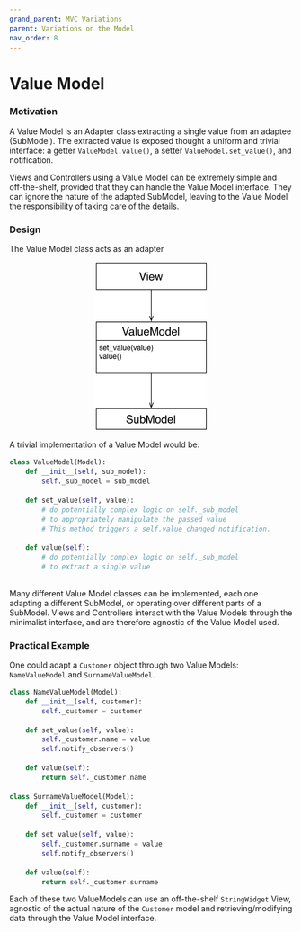 ```yaml
---
grand_parent: MVC Variations
parent: Variations on the Model
nav_order: 8
---
```

# Value Model

### Motivation

A Value Model is an Adapter class extracting a single value from an adaptee (SubModel).
The extracted value is exposed thought a uniform and trivial interface: a getter 
``ValueModel.value()``, a setter ``ValueModel.set_value()``, and notification. 

Views and Controllers using a Value Model can be extremely simple and
off-the-shelf, provided that they can handle the Value Model interface. 
They can ignore the nature of the adapted SubModel, leaving to the Value 
Model the responsibility of taking care of the details.

### Design

The Value Model class acts as an adapter

<p align="center">
    <img src="images/value_model/value_model.png" width=200 />
</p>

A trivial implementation of a Value Model would be:

```python
class ValueModel(Model):
    def __init__(self, sub_model):
        self._sub_model = sub_model
    
    def set_value(self, value):
        # do potentially complex logic on self._sub_model
        # to appropriately manipulate the passed value
        # This method triggers a self.value_changed notification.
        
    def value(self):
        # do potentially complex logic on self._sub_model
        # to extract a single value
    
```

Many different Value Model classes can be implemented, each one
adapting a different SubModel, or operating over different parts of a SubModel.
Views and Controllers interact with the Value Models through the minimalist interface, 
and are therefore agnostic of the Value Model used.

### Practical Example

One could adapt a ``Customer`` object through two Value Models: ``NameValueModel`` and ``SurnameValueModel``. 

```python
class NameValueModel(Model):
    def __init__(self, customer):
        self._customer = customer
    
    def set_value(self, value):
        self._customer.name = value
        self.notify_observers()
        
    def value(self):
        return self._customer.name
        
class SurnameValueModel(Model):
    def __init__(self, customer):
        self._customer = customer
    
    def set_value(self, value):
        self._customer.surname = value
        self.notify_observers()
        
    def value(self):
        return self._customer.surname
```

Each of these two ValueModels can use an off-the-shelf 
``StringWidget`` View, agnostic of the actual nature of the 
``Customer`` model and retrieving/modifying data through the 
Value Model interface.

